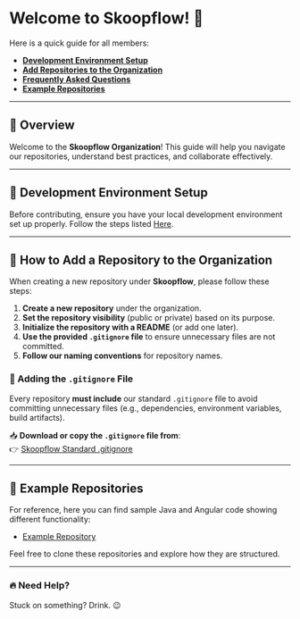# Welcome to Skoopflow! 🚀  

Here is a quick guide for all members:  
- **[Development Environment Setup](#development-environment-setup)**  
- **[Add Repositories to the Organization](#how-to-add-a-repository-to-the-organization)**  
- **[Frequently Asked Questions](FAQ.md)**  
- **[Example Repositories](#example-repositories)**  

---

## 📌 Overview  

Welcome to the **Skoopflow Organization**! This guide will help you navigate our repositories, understand best practices, and collaborate effectively.  

---

## 🔧 Development Environment Setup  

Before contributing, ensure you have your local development environment set up properly. Follow the steps listed [Here](https://docs.bmc.com/xwiki/bin/view/Service-Management/Innovation-Suite/BMC-Helix-Platform/helixplatform/Developing-applications/Developing-and-deploying-code-based-applications/Setting-up-the-environment-to-develop-a-code-based-application/Setting-up-your-IDE-and-installing-BMC-Helix-Platform-SDK/).

---

## 🚀 How to Add a Repository to the Organization  

When creating a new repository under **Skoopflow**, please follow these steps:  

1. **Create a new repository** under the organization.  
2. **Set the repository visibility** (public or private) based on its purpose.  
3. **Initialize the repository with a README** (or add one later).  
4. **Use the provided `.gitignore` file** to ensure unnecessary files are not committed.  
5. **Follow our naming conventions** for repository names.  

### 📌 Adding the `.gitignore` File  
Every repository **must include** our standard `.gitignore` file to avoid committing unnecessary files (e.g., dependencies, environment variables, build artifacts).  

📥 **Download or copy the `.gitignore` file from**:  
👉 [Skoopflow Standard .gitignore](./gitignore-template)  

---

## 📂 Example Repositories  

For reference, here you can find sample Java and Angular code showing different functionality:

- [Example Repository](https://github.com/bmcsoftware/innovation-studio-developer/tree/main/21.3/test210500)  

Feel free to clone these repositories and explore how they are structured.

---

### 🔥 Need Help?  

Stuck on something? Drink. 😉  
